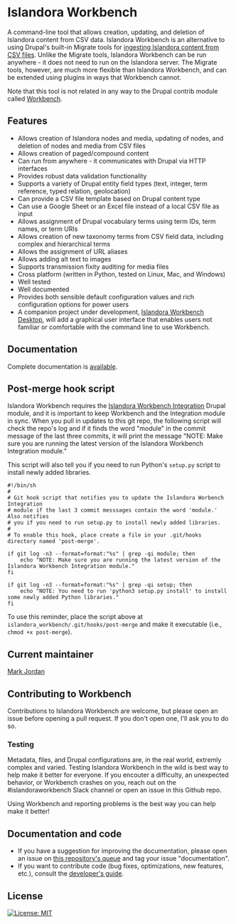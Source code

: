# Islandora Workbench

A command-line tool that allows creation, updating, and deletion of Islandora content from CSV data. Islandora Workbench is an alternative to using Drupal's built-in Migrate tools for [ingesting Islandora content from CSV files](https://github.com/Islandora/migrate_islandora_csv). Unlike the Migrate tools, Islandora Workbench can be run anywhere - it does not need to run on the Islandora server. The Migrate tools, however, are much more flexible than Islandora Workbench, and can be extended using plugins in ways that Workbench cannot.

Note that this tool is not related in any way to the Drupal contrib module called [Workbench](https://www.drupal.org/project/workbench).

## Features

* Allows creation of Islandora nodes and media, updating of nodes, and deletion of nodes and media from CSV files
* Allows creation of paged/compound content
* Can run from anywhere - it communicates with Drupal via HTTP interfaces
* Provides robust data validation functionality
* Supports a variety of Drupal entity field types (text, integer, term reference, typed relation, geolocation)
* Can provide a CSV file template based on Drupal content type
* Can use a Google Sheet or an Excel file instead of a local CSV file as input
* Allows assignment of Drupal vocabulary terms using term IDs, term names, or term URIs
* Allows creation of new taxonomy terms from CSV field data, including complex and hierarchical terms
* Allows the assignment of URL aliases
* Allows adding alt text to images
* Supports transmission fixity auditing for media files
* Cross platform (written in Python, tested on Linux, Mac, and Windows)
* Well tested
* Well documented
* Provides both sensible default configuration values and rich configuration options for power users
* A companion project under development, [Islandora Workbench Desktop](https://github.com/mjordan/islandora_workbench_desktop), will add a graphical user interface that enables users not familiar or comfortable with the command line to use Workbench.

## Documentation

Complete documentation is [available](https://mjordan.github.io/islandora_workbench_docs/).

## Post-merge hook script

Islandora Workbench requires the [Islandora Workbench Integration](https://github.com/mjordan/islandora_workbench_integration) Drupal module, and it is important to keep Workbench and the Integration module in sync. When you pull in updates to this git repo, the following script will check the repo's log and if it finds the word "module" in the commit message of the last three commits, it will print the message "NOTE: Make sure you are running the latest version of the Islandora Workbench Integration module."

This script will also tell you if you need to run Python's `setup.py` script to install newly added libraries.

```shell
#!/bin/sh
#
# Git hook script that notifies you to update the Islandora Worbench Integration
# module if the last 3 commit messsages contain the word 'module.' Also notifies
# you if you need to run setup.py to install newly added libraries.
#
# To enable this hook, place create a file in your .git/hooks directory named 'post-merge'.

if git log -n3 --format=format:"%s" | grep -qi module; then
    echo "NOTE: Make sure you are running the latest version of the Islandora Workbench Integration module."
fi

if git log -n3 --format=format:"%s" | grep -qi setup; then
    echo "NOTE: You need to run 'python3 setup.py install' to install some newly added Python libraries."
fi
```

To use this reminder, place the script above at `islandora_workbench/.git/hooks/post-merge` and make it executable (i.e., `chmod +x post-merge`).

## Current maintainer

[Mark Jordan](https://github.com/mjordan)

## Contributing to Workbench

Contributions to Islandora Workbench are welcome, but please open an issue before opening a pull request. If you don't open one, I'll ask you to do so.

### Testing

Metadata, files, and Drupal configurations are, in the real world, extremly complex and varied. Testing Islandora Workbench in the wild is best way to help make it better for everyone. If you encouter a difficulty, an unexpected behavior, or Workbench crashes on you, reach out on the #islandoraworkbench Slack channel or open an issue in this Github repo.

Using Workbench and reporting problems is the best way you can help make it better!

## Documentation and code

* If you have a suggestion for improving the documentation, please open an issue on [this repository's queue](https://github.com/mjordan/islandora_workbench/issues) and tag your issue "documentation".
* If you want to contribute code (bug fixes, optimizations, new features, etc.), consult the [developer's guide](https://mjordan.github.io/islandora_workbench_docs/development_guide/).

## License

[![License: MIT](https://img.shields.io/badge/License-MIT-yellow.svg)](https://opensource.org/licenses/MIT)
